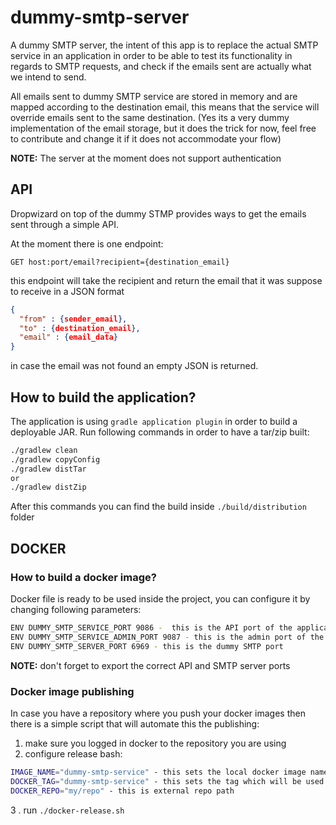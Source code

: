 # dummy-smtp-server

A dummy SMTP server, the intent of this app is to replace the actual SMTP service in an application in order to be able 
to test its functionality in regards to SMTP requests, and check if the emails sent are actually what we intend to send.

All emails sent to dummy SMTP service are stored in memory and are mapped according to the destination email, this means 
that the service will override emails sent to the same destination. (Yes its a very dummy implementation of the email 
storage, but it does the trick for now, feel free to contribute and change it if it does not accommodate your flow)

**NOTE:** The server at the moment does not support authentication

## API
Dropwizard on top of the dummy STMP provides ways to get the emails sent through a simple API. 

At the moment there is one endpoint:

```
GET host:port/email?recipient={destination_email}
```
this endpoint will take the recipient and return the email that it was suppose to receive in a JSON format

```json
{
  "from" : {sender_email},
  "to" : {destination_email},
  "email" : {email_data}
}
```

in case the email was not found an empty JSON is returned.

## How to build the application?
The application is using `gradle application plugin` in order to build a deployable JAR. Run following commands 
in order to have a tar/zip built:

```bash
./gradlew clean
./gradlew copyConfig
./gradlew distTar
or
./gradlew distZip
```

After this commands you can find the build inside `./build/distribution` folder

## DOCKER
### How to build a docker image?
Docker file is ready to be used inside the project, you can configure it by changing following parameters:

```bash
ENV DUMMY_SMTP_SERVICE_PORT 9086 -  this is the API port of the application
ENV DUMMY_SMTP_SERVICE_ADMIN_PORT 9087 - this is the admin port of the API
ENV DUMMY_SMTP_SERVER_PORT 6969 - this is the dummy SMTP port
```

**NOTE:** don't forget to export the correct API and SMTP server ports

### Docker image publishing
In case you have a repository where you push your docker images then there is a simple script that will 
automate this the publishing:

1. make sure you logged in docker to the repository you are using
2. configure release bash:
```bash
IMAGE_NAME="dummy-smtp-service" - this sets the local docker image name
DOCKER_TAG="dummy-smtp-service" - this sets the tag which will be used when pushing the image to external repo
DOCKER_REPO="my/repo" - this is external repo path
```
3 . run `./docker-release.sh`